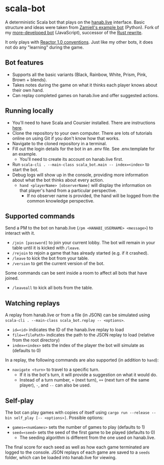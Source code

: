 # scala-bot

A deterministic Scala bot that plays on the [hanab.live](https://hanab.live/) interface. Basic structure and ideas were taken from [Zamiell's example bot](https://github.com/Zamiell/hanabi-live-bot) (Python). Fork of my [more-developed bot](https://github.com/will-hanabi-bot/hanabi-bot) (JavaScript), successor of the [Rust rewrite](https://github.com/will-hanabi-bot/rust-bot).

It only plays with [Reactor 1.0 conventions](https://hanabi.wiki/en/conventions/reactor). Just like my other bots, it does not do any "learning" during the game.

## Bot features

- Supports all the basic variants (Black, Rainbow, White, Prism, Pink, Brown + blends).
- Takes notes during the game on what it thinks each player knows about their own hand.
- Can replay completed games on hanab.live and offer suggested actions.

## Running locally

- You'll need to have Scala and Coursier installed. There are instructions [here](https://www.scala-lang.org/download/).
- Clone the repository to your own computer. There are lots of tutorials online on using Git if you don't know how that works.
- Navigate to the cloned repository in a terminal.
- Fill out the login details for the bot in an .env file. See .env.template for an example.
  - You'll need to create its account on hanab.live first.
- Run `scala-cli . --main-class scala_bot.main -- index=<index>` to start the bot.
- Debug logs will show up in the console, providing more information about what the bot thinks about every action.
	- `hand <playerName> [observerName]` will display the information on that player's hand from a particular perspective.
        - If no observer name is provided, the hand will be logged from the common knowledge perspective.

## Supported commands

Send a PM to the bot on hanab.live (`/pm <HANABI_USERNAME> <message>`) to interact with it.
- `/join [password]` to join your current lobby. The bot will remain in your table until it is kicked with `/leave`.
- `/rejoin` to rejoin a game that has already started (e.g. if it crashed).
- `/leave` to kick the bot from your table.
- `/version` to get the current version of the bot.

Some commands can be sent inside a room to affect all bots that have joined.
- `/leaveall` to kick all bots from the table.

## Watching replays

A replay from hanab.live or from a file (in JSON) can be simulated using `scala-cli . --main-class scala_bot.replay -- <options>`.
- `id=<id>` indicates the ID of the hanab.live replay to load
- `file=<filePath>` indicates the path to the JSON replay to load (relative from the root directory)
- `index=<index>` sets the index of the player the bot will simulate as (defaults to 0)

In a replay, the following commands are also supported (in addition to `hand`):
- `navigate <turn>` to travel to a specific turn.
    - If it is the bot's turn, it will provide a suggestion on what it would do.
    - Instead of a turn number, `+` (next turn), `++` (next turn of the same player), `-`, and `--` can also be used.

## Self-play
The bot can play games with copies of itself using `cargo run --release --bin self_play [-- <options>]`. Possible options:
- `games=<numGames>` sets the number of games to play (defaults to 1)
- `seed=<seed>` sets the seed of the first game to be played (defaults to 0)
    - The seeding algorithm is different from the one used on hanab.live.

The final score for each seed as well as how each game terminated are logged to the console. JSON replays of each game are saved to a `seeds` folder, which can be loaded into hanab.live for viewing.
